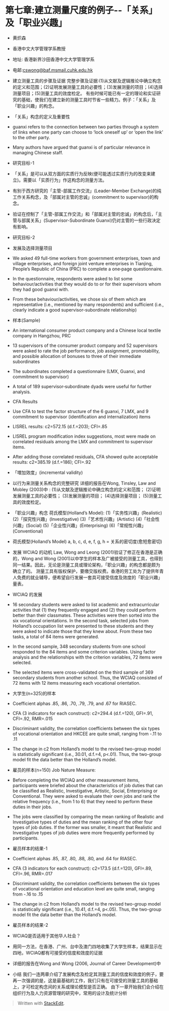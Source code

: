 # 第七章:建立测量尺度的例子--「关系」及「职业兴趣」

- 黄炽森
- 香港中文大学管理学系教授
- 地址: 香港新界沙田香港中文大学管理学系
- 电邮:cswong@baf.msmail.cuhk.edu.hk
- 建立测量工具的步骤及证据
完整步骤及证据:(1)从文献及逻辑推论中确立构念的定义和范围；(2)证明发展测量工具的必要性；(3)发展测量的项目；(4)选择测量项目；(5)测量工具的效度检定。
有些时候可能已有一定的理论和实证研究的基础，使我们在建立新的测量工具时节省一些精力。例子：「关系」及「职业兴趣」的构念。
- 「关系」构念的定义及重要性
- guanxi refers to the connection between two parties through a system of links when one party can choose to ‘lock oneself up’ or ‘open the link’ to the other party.
- Many authors have argued that guanxi is of particular relevance in managing Chinese staff.
- 研究目标-1
- 「关系」是可以从双方面的实质行为反映(便可能透过实质行为的改变来建立)。需要以「实质行为」作这构念的测量方法。
- 有别于西方研究的「主管-部属工作交流」(Leader-Member Exchange)的纯工作关系构念，及「部属对主管的忠诚」(commitment to supervisor)的构念。
- 验证在控制了「主管-部属工作交流」和「部属对主管的忠诚」的构念后，「主管与部属关系」(Supervisor-Subordinate Guanxi)仍对主管的一些行政决定有影响。
- 研究目标-2
- 发展及选择测量项目
- We asked 49 full-time workers from government enterprises, town and village enterprises, and foreign joint venture enterprises in Tianjing, People’s Republic of China (PRC) to complete a one‑page questionnaire.

- In the questionnaire, respondents were asked to list some behaviour/activities that they would do to or for their supervisors whom they had good guanxi with.
- From these behaviour/activities, we chose six of them which are representative (i.e., mentioned by many respondents) and sufficient (i.e., clearly indicate a good supervisor-subordinate relationship)
- 样本(Sample)
- An international consumer product company and a Chinese local textile company in Hangzhou, PRC
- 13 supervisors of the consumer product company and 52 supervisors were asked to rate the job performance, job assignment, promotability, and possible allocation of bonuses to three of their immediate subordinates
- The subordinates completed a questionnaire (LMX, Guanxi, and commitment to supervisor)
- A total of 189 supervisor‑subordinate dyads were useful for further analysis.
- CFA Results
- Use CFA to test the factor structure of the 6 guanxi, 7 LMX, and 9 commitment to supervisor (identification and internalization) items
- LISREL results: c2=572.15 (d.f.=203); CFI=.85

- LISREL program modification index suggestions, most were made on correlated residuals among the LMX and commitment to supervisor items.
- After adding those correlated residuals, CFA showed quite acceptable results: c2=385.19 (d.f.=186); CFI=.92
- 「増加效度」(incremental validity)
- 以行为来测量关系构念的完整研究
详细的报告在Wong, Tinsley, Law and Mobley (2003)中 :
(1)从文献及逻辑推论中确立构念的定义和范围；
(2)证明发展测量工具的必要性；
(3)发展测量的项目；
(4)选择测量项目；
(5)测量工具的效度检定。
- 「职业兴趣」构念
荷氏模型(Holland’s Model):
(1)「实务性兴趣」(Realistic)
(2)「探究性兴趣」(Investigative)
(3)「艺术性兴趣」(Artistic)
(4)「社会性兴趣」(Social)
(5)「企业性兴趣」(Enterprising)
(6)「常规性兴趣」(Conventional)
- 荷氏模型(Holland’s Model)
a, b, c, d, e, f, g, h = 关系的密切度(愈短愈密切)
- 发展 WCIAQ 的动机
Law, Wong and Leong (2001)验证了修正在香港是正确的，Wong and Wong (2001)以中学生的样本及广被接受的测量工具，也得到同一结果。因此，无论是测量工具或理论架构，「职业兴趣」的构念都是颇为确立了的。
测量工具有版权保护，要缴交版权费。香港的劳工处为了提供年青人免费的就业辅导，便希望自行发展一套具可接受信度及效度的「职业兴趣」量表。
- WCIAQ 的发展
- 16 secondary students were asked to list academic and extracurricular activities that (1) they frequently engaged and (2) they could perform better than their classmates.  These activities were then sorted into the six vocational orientations.  In the second task, selected jobs from Holland’s occupation list were presented to these students and they were asked to indicate those that they knew about.  From these two tasks, a total of 84 items were generated.
- In the second sample, 348 secondary students from one school responded to the 84 items and some criterion variables.  Using factor analysis and the relationships with the criterion variables, 72 items were selected.
- The selected items were cross-validated on the third sample of 369 secondary students from another school.  Thus, the WCIAQ consisted of 72 items with 12 items measuring each vocational orientation.
- 大学生(n=325)的样本
- Coefficient alphas .85, .86, .70, .79, .79, and .67 for RIASEC.
- CFA (3 indicators for each construct): c2=294.4 (d.f.=120), GFI=.91, CFI=.92, RMR=.015
- Discriminant validity, the correlation coefficients between the six types of vocational orientation and HKCEE are quite small, ranging from -.11 to .11
- The change in c2 from Holland’s model to the revised two-group model is statistically significant (i.e., 30.01, d.f.=4, p<.01).  Thus, the two-group model fit the data better than the Holland’s model.
- 雇员的样本(n=150)
Job Nature Measure:
- Before completing the WCIAQ and other measurement items, participants were briefed about the characteristics of job duties that can be classified as Realistic, Investigative, Artistic, Social, Enterprising or Conventional.  They were asked to evaluate their own jobs and rank the relative frequency (i.e., from 1 to 6) that they need to perform these duties in their jobs.
- The jobs were classified by comparing the mean ranking of Realistic and Investigative types of duties and the mean ranking of the other four types of job duties.  If the former was smaller, it meant that Realistic and Investigative types of job duties were more frequently performed by participants.
- 雇员样本的结果-1
- Coefficient alphas .85, .87, .80, .88, .80, and .64 for RIASEC.
- CFA (3 indicators for each construct): c2=173.5 (d.f.=120), GFI=.89, CFI=.96, RMR=.017
- Discriminant validity, the correlation coefficients between the six types of vocational orientation and education level are quite small, ranging from -.16 to .15
- The change in c2 from Holland’s model to the revised two-group model is statistically significant (i.e., 10.41, d.f.=4, p<.05).  Thus, the two-group model fit the data better than the Holland’s model.
- 雇员样本的结果-2
- WCIAQ是否适用于其他华人社会？
- 用同一方法，在香港、广州、台中及澳门四地收集了大学生样本，结果显示在四地，WCIAQ都有可接受的信度和效度的证据
- 详细的报告在Wong and Wong (2006, Journal of Career Development)中
- 小结
我们一连两章介绍了发展构念及检定其测量工具的信度和效度的例子，要再一次强调的是，这是最基础的工作，我们只有在可接受的测量工具的基础上，才可检定构念间的关系或理论模型是否正确。
由下一章开始我们会介绍在组织行为及人力资源管理的研究中，常用的设计及统计分析



> Written with [StackEdit](https://stackedit.io/).